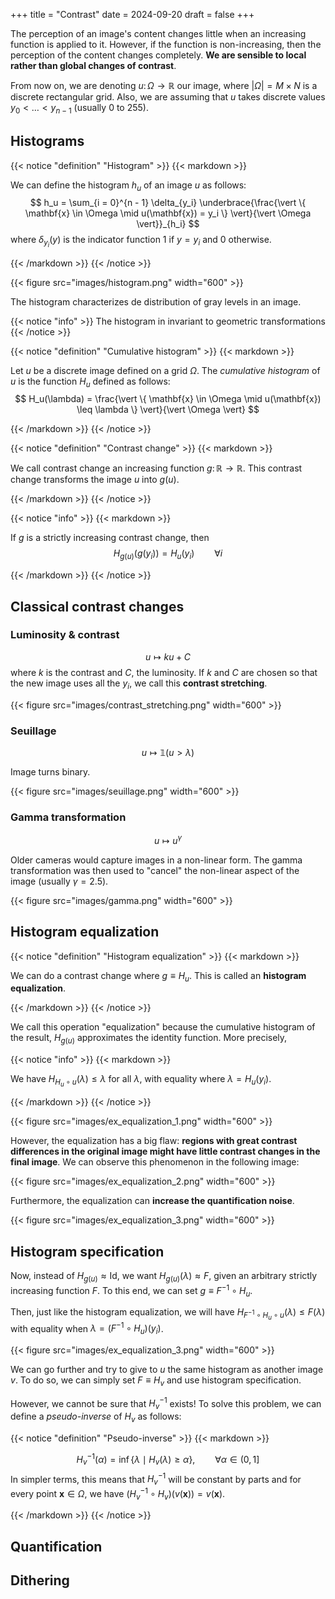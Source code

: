 +++
title = "Contrast"
date = 2024-09-20
draft = false
+++

The perception of an image's content changes little when an increasing function is applied to it.
However, if the function is non-increasing, then the perception of the content changes completely.
**We are sensible to local rather than global changes of contrast**.

From now on, we are denoting $u \colon \Omega \to \mathbb{R}$ our image, where $\vert \Omega \vert = M \times N$ is a discrete rectangular grid.
Also, we are assuming that $u$ takes discrete values $y_0 < \dots < y_{n - 1}$ (usually $0$ to $255$).

## Histograms

{{< notice "definition" "Histogram" >}}
{{< markdown >}}

We can define the histogram $h_u$ of an image $u$ as follows:
$$
h_u = \sum_{i = 0}^{n - 1} \delta_{y_i} \underbrace{\frac{\vert \{ \mathbf{x} \in \Omega \mid u(\mathbf{x}) = y_i \} \vert}{\vert \Omega \vert}}_{h_i}
$$
where $\delta_{y_i}(y)$ is the indicator function $1$ if $y = y_i$ and $0$ otherwise.

{{< /markdown >}}
{{< /notice >}}

{{< figure src="images/histogram.png" width="600" >}}

The histogram characterizes de distribution of gray levels in an image.

{{< notice "info" >}}
The histogram in invariant to geometric transformations
{{< /notice >}}

{{< notice "definition" "Cumulative histogram" >}}
{{< markdown >}}

Let $u$ be a discrete image defined on a grid $\Omega$.
The *cumulative histogram* of $u$ is the function $H_u$ defined as follows:
$$
H_u(\lambda) = \frac{\vert \{ \mathbf{x} \in \Omega \mid u(\mathbf{x}) \leq \lambda \} \vert}{\vert \Omega \vert}
$$

{{< /markdown >}}
{{< /notice >}}

{{< notice "definition" "Contrast change" >}}
{{< markdown >}}

We call contrast change an increasing function $g \colon \mathbb{R} \to \mathbb{R}$.
This contrast change transforms the image $u$ into $g(u)$.

{{< /markdown >}}
{{< /notice >}}

{{< notice "info" >}}
{{< markdown >}}

If $g$ is a strictly increasing contrast change, then
$$
H_{g(u)}(g(y_i)) = H_u(y_i) \qquad \forall i
$$

{{< /markdown >}}
{{< /notice >}}

## Classical contrast changes

### Luminosity & contrast

$$
u \mapsto ku + C
$$
where $k$ is the contrast and $C$, the luminosity.
If $k$ and $C$ are chosen so that the new image uses all the $y_i$, we call this **contrast stretching**.

{{< figure src="images/contrast_stretching.png" width="600" >}}

### Seuillage

$$
u \mapsto \mathbb{1}(u > \lambda)
$$

Image turns binary.

{{< figure src="images/seuillage.png" width="600" >}}

### Gamma transformation

$$
u \mapsto u^\gamma
$$

Older cameras would capture images in a non-linear form.
The gamma transformation was then used to "cancel" the non-linear aspect of the image (usually $\gamma = 2.5$).

{{< figure src="images/gamma.png" width="600" >}}

## Histogram equalization

{{< notice "definition" "Histogram equalization" >}}
{{< markdown >}}

We can do a contrast change where $g \equiv H_u$. This is called an **histogram equalization**.

{{< /markdown >}}
{{< /notice >}}

We call this operation "equalization" because the cumulative histogram of the result, $H_{g(u)}$ approximates the identity function.
More precisely,

{{< notice "info" >}}
{{< markdown >}}

We have $H_{H_u \circ u}(\lambda) \leq \lambda$ for all $\lambda$, with equality where $\lambda = H_u(y_i)$.

{{< /markdown >}}
{{< /notice >}}

{{< figure src="images/ex_equalization_1.png" width="600" >}}

However, the equalization has a big flaw: **regions with great contrast differences in the original image might have little contrast changes in the final image**.
We can observe this phenomenon in the following image:

{{< figure src="images/ex_equalization_2.png" width="600" >}}

Furthermore, the equalization can **increase the quantification noise**.

{{< figure src="images/ex_equalization_3.png" width="600" >}}

## Histogram specification

Now, instead of $H_{g(u)} \approx \mathrm{Id}$, we want $H_{g(u)}(\lambda) \approx F$, given an arbitrary strictly increasing function $F$.
To this end, we can set $g \equiv F^{-1} \circ H_u$.

Then, just like the histogram equalization, we will have $H_{F^{-1} \circ H_u \circ u}(\lambda) \leq F(\lambda)$ with equality when $\lambda = (F^{-1} \circ H_u)(y_i)$.

{{< figure src="images/ex_equalization_3.png" width="600" >}}

We can go further and try to give to $u$ the same histogram as another image $v$.
To do so, we can simply set $F \equiv H_v$ and use histogram specification.

However, we cannot be sure that $H_v^{-1}$ exists!
To solve this problem, we can define a *pseudo-inverse* of $H_v$ as follows:

{{< notice "definition" "Pseudo-inverse" >}}
{{< markdown >}}

$$
H_v^{-1}(\alpha) = \inf{\{ \lambda \mid H_v(\lambda) \geq \alpha \}}, \qquad \forall \alpha \in (0, 1]
$$
In simpler terms, this means that $H_v^{-1}$ will be constant by parts and for every point $\mathbf{x} \in \Omega$, we have $(H_v^{-1} \circ H_v)(v(\mathbf{x})) = v(\mathbf{x})$.

{{< /markdown >}}
{{< /notice >}}

## Quantification

## Dithering
